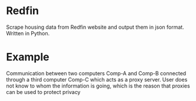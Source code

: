 # Redfin
Scrape housing data from Redfin website and output them in json format. Written in Python.
# Example
Communication between two computers Comp-A and Comp-B connected through a third computer Comp-C which acts as a proxy server. User does not know to whom the information is going, which is the reason that proxies can be used to protect privacy
